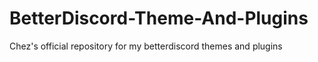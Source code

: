 # BetterDiscord-Theme-And-Plugins
Chez's official repository for my betterdiscord themes and plugins
